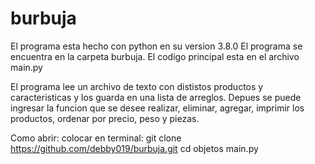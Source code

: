# burbuja
El programa esta hecho con python en su version 3.8.0
El programa se encuentra en la carpeta burbuja.
El codigo principal esta en el archivo main.py

El programa lee un archivo de texto con dististos productos y caracteristicas y los guarda en una lista de arreglos.
Depues se puede ingresar la funcion que se desee realizar, eliminar, agregar, imprimir los productos, ordenar por precio, peso y piezas.

Como abrir:
colocar en terminal:
git clone https://github.com/debby019/burbuja.git
cd objetos
main.py
